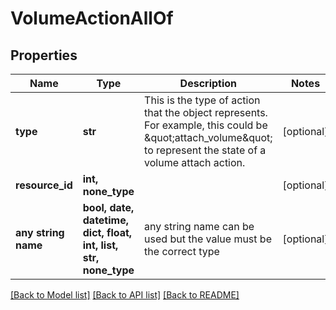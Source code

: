 # VolumeActionAllOf


## Properties
Name | Type | Description | Notes
------------ | ------------- | ------------- | -------------
**type** | **str** | This is the type of action that the object represents. For example, this could be \&quot;attach_volume\&quot; to represent the state of a volume attach action. | [optional] 
**resource_id** | **int, none_type** |  | [optional] 
**any string name** | **bool, date, datetime, dict, float, int, list, str, none_type** | any string name can be used but the value must be the correct type | [optional]

[[Back to Model list]](../README.md#documentation-for-models) [[Back to API list]](../README.md#documentation-for-api-endpoints) [[Back to README]](../README.md)


